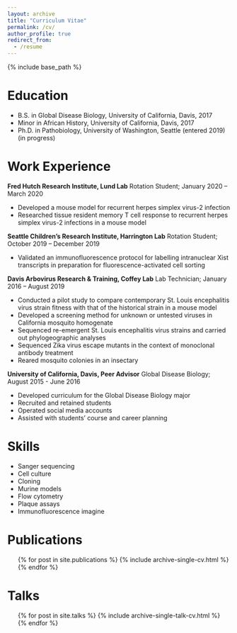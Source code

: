 ```yaml
---
layout: archive
title: "Curriculum Vitae"
permalink: /cv/
author_profile: true
redirect_from:
  - /resume
---
```


{% include base_path %}

Education
======
* B.S. in Global Disease Biology, University of California, Davis, 2017
* Minor in African History, University of California, Davis, 2017
* Ph.D. in Pathobiology, University of Washington, Seattle (entered 2019) (in progress)

Work Experience
======

**Fred Hutch Research Institute, Lund Lab** Rotation Student; January 2020 – March 2020
  * Developed a mouse model for recurrent herpes simplex virus-2 infection
  * Researched tissue resident memory T cell response to recurrent herpes simplex virus-2
infections in a mouse model

**Seattle Children’s Research Institute, Harrington Lab** Rotation Student; October 2019 – December 2019
* Validated an immunofluorescence protocol for labelling intranuclear Xist transcripts in
preparation for fluorescence-activated cell sorting

**Davis Arbovirus Research & Training, Coffey Lab** Lab Technician; January 2016 – August 2019
* Conducted a pilot study to compare contemporary St. Louis encephalitis virus strain
fitness with that of the historical strain in a mouse model
* Developed a screening method for unknown or untested viruses in California mosquito
homogenate
* Sequenced re-emergent St. Louis encephalitis virus strains and carried out
phylogeographic analyses
* Sequenced Zika virus escape mutants in the context of monoclonal antibody treatment
* Reared mosquito colonies in an insectary

**University of California, Davis, Peer Advisor** Global Disease Biology; August 2015 - June 2016
* Developed curriculum for the Global Disease Biology major
* Recruited and retained students
* Operated social media accounts
* Assisted with students’ course and career planning 
  
Skills
======
* Sanger sequencing
* Cell culture
* Cloning
* Murine models
* Flow cytometry
* Plaque assays
* Immunofluorescence imagine

Publications
======
  <ul>{% for post in site.publications %}
    {% include archive-single-cv.html %}
  {% endfor %}</ul>
  
Talks
======
  <ul>{% for post in site.talks %}
    {% include archive-single-talk-cv.html %}
  {% endfor %}</ul>
  
